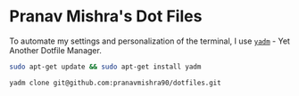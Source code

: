 # Pranav Mishra's Dot Files

To automate my settings and personalization of the terminal, I use [`yadm`](https://github.com/TheLocehiliosan/yadm) - Yet Another Dotfile Manager. 

````sh
sudo apt-get update && sudo apt-get install yadm

yadm clone git@github.com:pranavmishra90/dotfiles.git
````